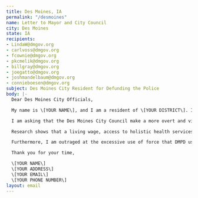 ```yaml
---
title: Des Moines, IA
permalink: "/desmoines"
name: Letter to Mayor and City Council
city: Des Moines
state: IA
recipients:
- LindaW@dmgov.org
- carlvoss@dmgov.org
- fcownie@dmgov.org
- pkcmelik@dmgov.org
- billgray@dmgov.org
- joegatto@dmgov.org
- joshmandelbaum@dmgov.org
- connieboesen@dmgov.org
subject: Des Moines City Resident for Defunding the Police
body: |-
  Dear Des Moines City Officials,

  My name is \[YOUR NAME\], and I am a resident of \[YOUR DISTRICT\]. I am writing to insist that the City Council adopt a budget for the people--one that prioritizes community wellbeing and redirects funding away from the police.

  I am asking that the Des Moines City Council make a more overt and visible commitment to racial justice. I urge you to pressure the City Manager’s Office towards an ethical and equal reallocation of the city’s expenditures, away from DMPD, and towards sectors that facilitate the dismantling of racial and class inequality.

  Research shows that a living wage, access to holistic health services and treatment, educational opportunity, and stable housing are far more successful at promoting community safety than police or prisons (Source: Popular Democracy). As such, I demand more aggressive financial support to be directed to those areas.

  Furthermore, I am outraged at the excessive use of force that DMPD used against protesters. Officers with the Iowa State Patrol and Iowa City Police Department used chemical munitions against protesters, which is unethical and prohibited for use in warfare by many international treaties. I am calling on you to seriously reduce city funding to DMPD.

  Thank you for your time,

  \[YOUR NAME\]
  \[YOUR ADDRESS\]
  \[YOUR EMAIL\]
  \[YOUR PHONE NUMBER\]
layout: email
---
```


